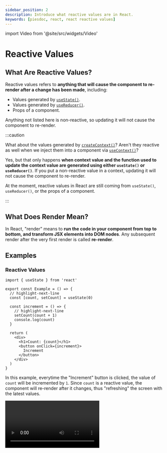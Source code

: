 ```yaml
---
sidebar_position: 2
description: Introduce what reactive values are in React.
keywords: [piesdoc, react, react reactive values]
---
```


import Video from '@site/src/widgets/Video'

# Reactive Values

## What Are Reactive Values?

Reactive values refers to **anything that will cause the component to re-render after a change has been made**, including:

- Values generated by [`useState()`](./use-state).
- Values generated by [`useReducer()`](https://beta.reactjs.org/apis/react/useReducer).
- Props of a component.

Anything not listed here is non-reactive, so updating it will not cause the component to re-render.

:::caution

What about the values generated by [`createContext()`](https://beta.reactjs.org/reference/react/createContext#createcontext)? Aren't they reactive as well when we inject them into a component via [`useContext()`](https://beta.reactjs.org/reference/react/useContext#usecontext)?

Yes, but that only happens **when context value and the function used to update the context value are generated using either `useState()` or `useReducer()`**. If you put a non-reactive value in a context, updating it will not cause the component to re-render.

At the moment, reactive values in React are still coming from `useState()`, `useReducer()`, or the props of a component.

:::

## What Does Render Mean?

In React, "render" means to **run the code in your component from top to bottom, and transform JSX elements into DOM nodes**. Any subsequent render after the very first render is called **re-render**.

## Examples

### Reactive Values

```tsx showLineNumbers
import { useState } from 'react'

export const Example = () => {
  // highlight-next-line
  const [count, setCount] = useState(0)

  const increment = () => {
    // highlight-next-line
    setCount(count + 1)
    console.log(count)
  }

  return (
    <div>
      <h1>Count: {count}</h1>
      <button onClick={increment}>
        Increment
      </button>
    </div>
  )
}
```

In this example, everytime the "Increment" button is clicked, the value of `count` will be incremented by `1`. Since `count` is a reactive value, the component will re-render after it changes, thus "refreshing" the screen with the latest values.

<Video src="/video/react/reactive-values_reactive.mp4" />

However, you may have noticed that the value displayed in the console is always different from the value displayed on the screen. Good news is, this is not a bug, but it does confuse everyone! We'll explain this when we get to [Component Rendering](./component-rendering), just don't worry about it now.

Also, it's okay if you have no idea what does [`useState()`](./use-state) do. Just keep in mind that changing reactive values will cause the component to re-render and you're good to go!

### Non-reactive Values

```tsx showLineNumbers
import { useState } from 'react'

// highlight-next-line
let count = 0

export const Example = () => {
  const increment = () => {
    // highlight-next-line
    count++
    console.log(count)
  }

  return (
    <div>
      <div>
        <h1>Count: {count}</h1>
        <button onClick={increment}>
          Increment
        </button>
      </div>
    </div>
  )
}
```

<Video src="/video/react/reactive-values_non-reactive.mp4" />

In this example, everytime the "Increment" button is clicked, the value of `count` will be incremented by 1. However, since `count` is a **not-reactive** value, updating it will **not** cause the component to re-render, no matter how many times `count` changes.

But be careful, this does not mean the changes of a non-reactive value will never be reflected on the screen! Let's take a look at the following example:

```tsx showLineNumbers
import { useState } from 'react'

// highlight-next-line
let age = 0

export const Example = () => {
  // highlight-next-line
  const [count, setCount] = useState(0)

  const incrementCount = () => {
    // highlight-next-line
    setCount(count + 1)
  }

  const incrementAge = () => {
    // highlight-next-line
    age++
  }

  return (
    <div>
      <div>
        <h1>Count: {count}</h1>
        <button onClick={incrementCount}>Increment Count</button>
      </div>
      <div>
        <h1>Age: {age}</h1>
        <button onClick={incrementAge}>Increment Age</button>
      </div>
    </div>
  )
}
```

<Video src="/video/react/reactive-values_both.mp4" height="300px" />

In this example, `count` is a reactive value, while `age` is a non-reactive value. Thus:

- Clicking "Increment Count" will update the value of `count`, and the component will re-render.
- Clicking "Increment Age" will update the value of `age`, but the component will **not** re-render.

This is why in the above video, nothing seemed to happen when we clicked "Increment Age" for three times, but the screen suddenly went from `Age: 0` to `Age: 3` after "Increment Count" is clicked, which is confusing.

## When to Make a Variable Reactive

To avoid the problem we see above, we have to be careful when declaring variables. A simple rule of thumb would be:

- Make it a reactive when the value **will change**, and **users must be informed of this change on the screen**.
- Otherwise just make it a non-reactive.
